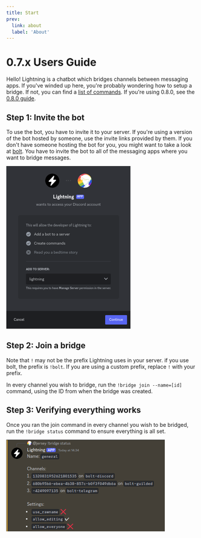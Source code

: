 ```yaml
---
title: Start
prev:
  link: about
  label: 'About'
---
```


# 0.7.x Users Guide

Hello! Lightning is a chatbot which bridges channels between messaging apps. If
you've winded up here, you're probably wondering how to setup a bridge. If not,
you can find a [list of commands](./seven/commands). If you're using 0.8.0, see the
[0.8.0 guide](../users).

## Step 1: Invite the bot

To use the bot, you have to invite it to your server. If you're using a version
of the bot hosted by someone, use the invite links provided by them. If you
don't have someone hosting the bot for you, you might want to take a look at
[bolt](/bolt). You have to invite the bot to all of the messaging apps where you
want to bridge messages.

![invite image](../users/guide/invite.png)

## Step 2: Join a bridge

Note that `!` may not be the prefix Lightning uses in your server. if you use
bolt, the prefix is `!bolt`. If you are using a custom prefix, replace `!` with
your prefix.

In every channel you wish to bridge, run the `!bridge join --name=[id]` command,
using the ID from when the bridge was created.

## Step 3: Verifying everything works

Once you ran the join command in every channel you wish to be bridged, run the
`!bridge status` command to ensure everything is all set.

![bridge status image](../users/commands/status.png)
